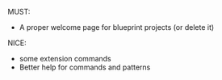 MUST:
* A proper welcome page for blueprint projects (or delete it)

NICE:
* some extension commands
* Better help for commands and patterns

